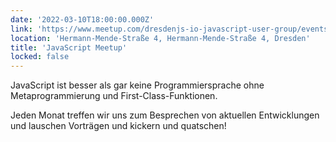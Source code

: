 ```yaml
---
date: '2022-03-10T18:00:00.000Z'
link: 'https://www.meetup.com/dresdenjs-io-javascript-user-group/events/wwdfrqydcfbnb/'
location: 'Hermann-Mende-Straße 4, Hermann-Mende-Straße 4, Dresden'
title: 'JavaScript Meetup'
locked: false
---
```

JavaScript ist besser als gar keine Programmiersprache ohne Metaprogrammierung und First-Class-Funktionen.

Jeden Monat treffen wir uns zum Besprechen von aktuellen Entwicklungen und lauschen Vorträgen und kickern und quatschen!
